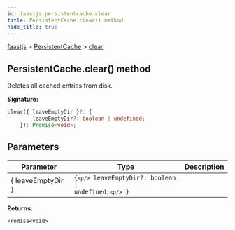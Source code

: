 ```yaml
---
id: faastjs.persistentcache.clear
title: PersistentCache.clear() method
hide_title: true
---
```

[faastjs](./faastjs.md) &gt; [PersistentCache](./faastjs.persistentcache.md) &gt; [clear](./faastjs.persistentcache.clear.md)

## PersistentCache.clear() method

Deletes all cached entries from disk.

<b>Signature:</b>

```typescript
clear({ leaveEmptyDir }?: {
        leaveEmptyDir?: boolean | undefined;
    }): Promise<void>;
```

## Parameters

|  Parameter | Type | Description |
|  --- | --- | --- |
|  { leaveEmptyDir } | <code>{`<p/>`        leaveEmptyDir?: boolean &#124; undefined;`<p/>`    }</code> |  |

<b>Returns:</b>

`Promise<void>`
